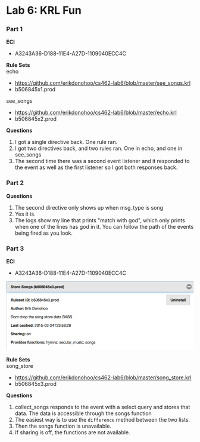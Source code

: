 # Lab 6: KRL Fun

### Part 1

**ECI**
* A3243A36-D188-11E4-A27D-1109040ECC4C

**Rule Sets**  
echo
* https://github.com/erikdonohoo/cs462-lab6/blob/master/see_songs.krl
* b506845x1.prod

see_songs
* https://github.com/erikdonohoo/cs462-lab6/blob/master/echo.krl
* b506845x2.prod

**Questions**
1. I got a single directive back.  One rule ran.
2. I got two directives back, and two rules ran.  One in echo, and one in see_songs
3. The second time there was a second event listener and it responded to the event as well as the first listener so I got both responses back.

### Part 2

**Questions**
1. The second directive only shows up when msg_type is song
2. Yes it is.
3. The logs show my line that prints "match with god", which only prints when one of the lines has god in it.  You can follow the path of the events being fired as you look.

### Part 3

**ECI**
* A3243A36-D188-11E4-A27D-1109040ECC4C

![shot](shot.png)

**Rule Sets**  
song_store
* https://github.com/erikdonohoo/cs462-lab6/blob/master/song_store.krl
* b506845x3.prod

**Questions**
1. collect_songs responds to the event with a select query and stores that data.  The data is accessible through the songs function
2. The easiest way is to use the `difference` method between the two lists.
3. Then the songs function is unavailable.
4. If sharing is off, the functions are not available.
